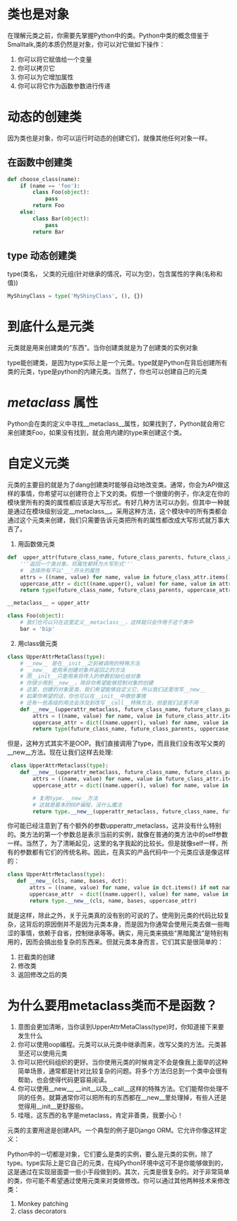 # 类也是对象
在理解元类之前，你需要先掌握Python中的类。Python中类的概念借鉴于Smalltalk,类的本质仍然是对象，你可以对它做如下操作：
1. 你可以将它赋值给一个变量
2. 你可以拷贝它
3. 你可以为它增加属性
4. 你可以将它作为函数参数进行传递

# 动态的创建类
因为类也是对象，你可以运行时动态的创建它们，就像其他任何对象一样。

## 在函数中创建类
```python
def choose_class(name):
    if (name == 'foo'):
        class Foo(object):
            pass
        return Foo
    else:
        class Bar(object):
            pass
        return Bar
```
## type 动态创建类
type(类名， 父类的元组(针对继承的情况，可以为空)，包含属性的字典(名称和值))
```python
MyShinyClass = type('MyShinyClass', (), {})
```

# 到底什么是元类
元类就是用来创建类的“东西”。当你创建类就是为了创建类的实例对象

type能创建类，是因为type实际上是一个元类。type就是Python在背后创建所有类的元类，type是python的内建元类。当然了，你也可以创建自己的元类

# _metaclass_ 属性
Python会在类的定义中寻找__metaclass__属性，如果找到了，Python就会用它来创建类Foo，如果没有找到，就会用内建的type来创建这个类。

# 自定义元类
元类的主要目的就是为了dang创建类时能够自动地改变类。通常，你会为API做这样的事情，你希望可以创建符合上下文的类。假想一个很傻的例子，你决定在你的模块里所有的类的属性都应该是大写形式。有好几种方法可以办到，但其中一种就是通过在模块级别设定__metaclass__。采用这种方法，这个模块中的所有类都会通过这个元类来创建，我们只需要告诉元类把所有的属性都改成大写形式就万事大吉了。

1. 用函数做元类
```python
def  upper_attr(future_class_name, future_class_parents, future_class_attr):
    '''返回一个类对象，将属性都转为大写形式'''
    #  选择所有不以'__'开头的属性
    attrs = ((name, value) for name, value in future_class_attr.items() if not name.startswith('__'))
    uppercase_attr = dict((name.upper(), value) for name, value in attrs)
    return type(future_class_name, future_class_parents, uppercase_attr)

__metaclass__ = upper_attr

class Foo(object):
    # 我们也可以只在这里定义__metaclass__，这样就只会作用于这个类中
    bar = 'bip'
```
2. 用class做元类
```python
class UpperAttrMetaClass(type):
    # __new__ 是在__init__之前被调用的特殊方法
    # __new__ 是用来创建对象并返回之的方法
    # 而__init__只是用来将传入的参数初始化给对象
    # 你很少用到__new__，除非你希望能够控制对象的创建
    # 这里，创建的对象是类，我们希望能够自定义它，所以我们这里改写__new__
    # 如果你希望的话，你也可以在__init__中做些事情
    # 还有一些高级的用法会涉及到改写__call__特殊方法，但是我们这里不用
    def __new__(upperattr_metaclass, future_class_name, future_class_parents, future_class_attr):
        attrs = ((name, value) for name, value in future_class_attr.items() if not name.startswith('__'))
        uppercase_attr = dict((name.upper(), value) for name, value in attrs)
        return type(future_class_name, future_class_parents, uppercase_attr)
```
但是，这种方式其实不是OOP。我们直接调用了type，而且我们没有改写父类的__new__方法。现在让我们这样去处理:
```python
 class UpperAttrMetaclass(type):
    def __new__(upperattr_metaclass, future_class_name, future_class_parents, future_class_attr):
        attrs = ((name, value) for name, value in future_class_attr.items() if not name.startswith('__'))
        uppercase_attr = dict((name.upper(), value) for name, value in attrs)

        # 复用type.__new__方法
        # 这就是基本的OOP编程，没什么魔法
        return type.__new__(upperattr_metaclass, future_class_name, future_class_parents, uppercase_attr)
```
 你可能已经注意到了有个额外的参数upperattr_metaclass，这并没有什么特别的。类方法的第一个参数总是表示当前的实例，就像在普通的类方法中的self参数一样。当然了，为了清晰起见，这里的名字我起的比较长。但是就像self一样，所有的参数都有它们的传统名称。因此，在真实的产品代码中一个元类应该是像这样的：
 ```python
 class UpperAttrMetaclass(type):
    def __new__(cls, name, bases, dct):
        attrs = ((name, value) for name, value in dct.items() if not name.startswith('__')
        uppercase_attr  = dict((name.upper(), value) for name, value in attrs)
        return type.__new__(cls, name, bases, uppercase_attr)
```
就是这样，除此之外，关于元类真的没有别的可说的了。使用到元类的代码比较复杂，这背后的原因倒并不是因为元类本身，而是因为你通常会使用元类去做一些晦涩的事情，依赖于自省，控制继承等等。确实，用元类来搞些“黑暗魔法”是特别有用的，因而会搞出些复杂的东西来。但就元类本身而言，它们其实是很简单的：
1. 拦截类的创建
2. 修改类
3. 返回修改之后的类

# 为什么要用metaclass类而不是函数？
1. 意图会更加清晰，当你读到UpperAttrMetaClass(type)时，你知道接下来要发生什么
2. 你可以使用oop编程。元类可以从元类中继承而来，改写父类的方法。元类甚至还可以使用元类
3. 你可以把代码组织的更好。当你使用元类的时候肯定不会是像我上面举的这种简单场景，通常都是针对比较复杂的问题。将多个方法归总到一个类中会很有帮助，也会使得代码更容易阅读。
4. 你可以使用__new__, __init__以及__call__这样的特殊方法。它们能帮你处理不同的任务。就算通常你可以把所有的东西都在__new__里处理掉，有些人还是觉得用__init__更舒服些。
5. 哇哦，这东西的名字是metaclass，肯定非善类，我要小心！

元类的主要用途是创建API。一个典型的例子是Django ORM。它允许你像这样定义：

Python中的一切都是对象，它们要么是类的实例，要么是元类的实例，除了type。type实际上是它自己的元类，在纯Python环境中这可不是你能够做到的，这是通过在实现层面耍一些小手段做到的。其次，元类是很复杂的。对于非常简单的类，你可能不希望通过使用元类来对类做修改。你可以通过其他两种技术来修改类：
1. Monkey patching
2. class decorators